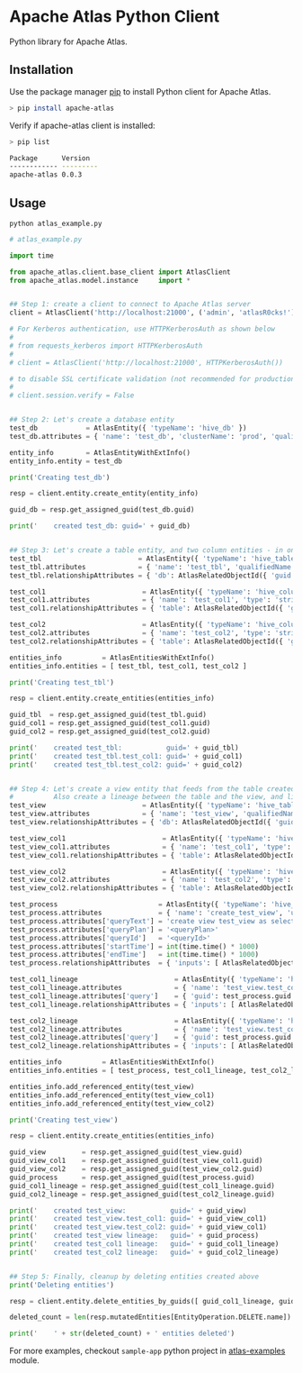 # Apache Atlas Python Client

Python library for Apache Atlas.

## Installation

Use the package manager [pip](https://pip.pypa.io/en/stable/) to install Python client for Apache Atlas.

```bash
> pip install apache-atlas
```

Verify if apache-atlas client is installed:
```bash
> pip list

Package      Version
------------ ---------
apache-atlas 0.0.3
```

## Usage

```python atlas_example.py```
```python
# atlas_example.py

import time

from apache_atlas.client.base_client import AtlasClient
from apache_atlas.model.instance     import *


## Step 1: create a client to connect to Apache Atlas server
client = AtlasClient('http://localhost:21000', ('admin', 'atlasR0cks!'))

# For Kerberos authentication, use HTTPKerberosAuth as shown below
#
# from requests_kerberos import HTTPKerberosAuth
#
# client = AtlasClient('http://localhost:21000', HTTPKerberosAuth())

# to disable SSL certificate validation (not recommended for production use!)
#
# client.session.verify = False


## Step 2: Let's create a database entity
test_db            = AtlasEntity({ 'typeName': 'hive_db' })
test_db.attributes = { 'name': 'test_db', 'clusterName': 'prod', 'qualifiedName': 'test_db@prod' }

entity_info        = AtlasEntityWithExtInfo()
entity_info.entity = test_db

print('Creating test_db')

resp = client.entity.create_entity(entity_info)

guid_db = resp.get_assigned_guid(test_db.guid)

print('    created test_db: guid=' + guid_db)


## Step 3: Let's create a table entity, and two column entities - in one call
test_tbl                        = AtlasEntity({ 'typeName': 'hive_table' })
test_tbl.attributes             = { 'name': 'test_tbl', 'qualifiedName': 'test_db.test_tbl@prod' }
test_tbl.relationshipAttributes = { 'db': AtlasRelatedObjectId({ 'guid': guid_db }) }

test_col1                        = AtlasEntity({ 'typeName': 'hive_column' })
test_col1.attributes             = { 'name': 'test_col1', 'type': 'string', 'qualifiedName': 'test_db.test_tbl.test_col1@prod' }
test_col1.relationshipAttributes = { 'table': AtlasRelatedObjectId({ 'guid': test_tbl.guid }) }

test_col2                        = AtlasEntity({ 'typeName': 'hive_column' })
test_col2.attributes             = { 'name': 'test_col2', 'type': 'string', 'qualifiedName': 'test_db.test_tbl.test_col2@prod' }
test_col2.relationshipAttributes = { 'table': AtlasRelatedObjectId({ 'guid': test_tbl.guid }) }

entities_info          = AtlasEntitiesWithExtInfo()
entities_info.entities = [ test_tbl, test_col1, test_col2 ]

print('Creating test_tbl')

resp = client.entity.create_entities(entities_info)

guid_tbl  = resp.get_assigned_guid(test_tbl.guid)
guid_col1 = resp.get_assigned_guid(test_col1.guid)
guid_col2 = resp.get_assigned_guid(test_col2.guid)

print('    created test_tbl:           guid=' + guid_tbl)
print('    created test_tbl.test_col1: guid=' + guid_col1)
print('    created test_tbl.test_col2: guid=' + guid_col2)


## Step 4: Let's create a view entity that feeds from the table created earlier
#          Also create a lineage between the table and the view, and lineages between their columns as well
test_view                        = AtlasEntity({ 'typeName': 'hive_table' })
test_view.attributes             = { 'name': 'test_view', 'qualifiedName': 'test_db.test_view@prod' }
test_view.relationshipAttributes = { 'db': AtlasRelatedObjectId({ 'guid': guid_db }) }

test_view_col1                        = AtlasEntity({ 'typeName': 'hive_column' })
test_view_col1.attributes             = { 'name': 'test_col1', 'type': 'string', 'qualifiedName': 'test_db.test_view.test_col1@prod' }
test_view_col1.relationshipAttributes = { 'table': AtlasRelatedObjectId({ 'guid': test_view.guid }) }

test_view_col2                        = AtlasEntity({ 'typeName': 'hive_column' })
test_view_col2.attributes             = { 'name': 'test_col2', 'type': 'string', 'qualifiedName': 'test_db.test_view.test_col2@prod' }
test_view_col2.relationshipAttributes = { 'table': AtlasRelatedObjectId({ 'guid': test_view.guid }) }

test_process                         = AtlasEntity({ 'typeName': 'hive_process' })
test_process.attributes              = { 'name': 'create_test_view', 'userName': 'admin', 'operationType': 'CREATE', 'qualifiedName': 'create_test_view@prod' }
test_process.attributes['queryText'] = 'create view test_view as select * from test_tbl'
test_process.attributes['queryPlan'] = '<queryPlan>'
test_process.attributes['queryId']   = '<queryId>'
test_process.attributes['startTime'] = int(time.time() * 1000)
test_process.attributes['endTime']   = int(time.time() * 1000)
test_process.relationshipAttributes  = { 'inputs': [ AtlasRelatedObjectId({ 'guid': guid_tbl }) ], 'outputs': [ AtlasRelatedObjectId({ 'guid': test_view.guid }) ] }

test_col1_lineage                        = AtlasEntity({ 'typeName': 'hive_column_lineage' })
test_col1_lineage.attributes             = { 'name': 'test_view.test_col1 lineage', 'depenendencyType': 'read', 'qualifiedName': 'test_db.test_view.test_col1@prod' }
test_col1_lineage.attributes['query']    = { 'guid': test_process.guid }
test_col1_lineage.relationshipAttributes = { 'inputs': [ AtlasRelatedObjectId({ 'guid': guid_col1 }) ], 'outputs': [ AtlasRelatedObjectId({ 'guid': test_view_col1.guid }) ] }

test_col2_lineage                        = AtlasEntity({ 'typeName': 'hive_column_lineage' })
test_col2_lineage.attributes             = { 'name': 'test_view.test_col2 lineage', 'depenendencyType': 'read', 'qualifiedName': 'test_db.test_view.test_col2@prod' }
test_col2_lineage.attributes['query']    = { 'guid': test_process.guid }
test_col2_lineage.relationshipAttributes = { 'inputs': [ AtlasRelatedObjectId({ 'guid': guid_col2 }) ], 'outputs': [ AtlasRelatedObjectId({ 'guid': test_view_col2.guid }) ] }

entities_info          = AtlasEntitiesWithExtInfo()
entities_info.entities = [ test_process, test_col1_lineage, test_col2_lineage ]

entities_info.add_referenced_entity(test_view)
entities_info.add_referenced_entity(test_view_col1)
entities_info.add_referenced_entity(test_view_col2)

print('Creating test_view')

resp = client.entity.create_entities(entities_info)

guid_view         = resp.get_assigned_guid(test_view.guid)
guid_view_col1    = resp.get_assigned_guid(test_view_col1.guid)
guid_view_col2    = resp.get_assigned_guid(test_view_col2.guid)
guid_process      = resp.get_assigned_guid(test_process.guid)
guid_col1_lineage = resp.get_assigned_guid(test_col1_lineage.guid)
guid_col2_lineage = resp.get_assigned_guid(test_col2_lineage.guid)

print('    created test_view:           guid=' + guid_view)
print('    created test_view.test_col1: guid=' + guid_view_col1)
print('    created test_view.test_col2: guid=' + guid_view_col1)
print('    created test_view lineage:   guid=' + guid_process)
print('    created test_col1 lineage:   guid=' + guid_col1_lineage)
print('    created test_col2 lineage:   guid=' + guid_col2_lineage)


## Step 5: Finally, cleanup by deleting entities created above
print('Deleting entities')

resp = client.entity.delete_entities_by_guids([ guid_col1_lineage, guid_col2_lineage, guid_process, guid_view, guid_tbl, guid_db ])

deleted_count = len(resp.mutatedEntities[EntityOperation.DELETE.name]) if resp and resp.mutatedEntities and EntityOperation.DELETE.name in resp.mutatedEntities else 0

print('    ' + str(deleted_count) + ' entities deleted')
```
For more examples, checkout `sample-app` python project in [atlas-examples](https://github.com/apache/atlas/blob/master/atlas-examples/sample-app/src/main/python/sample_client.py) module.
